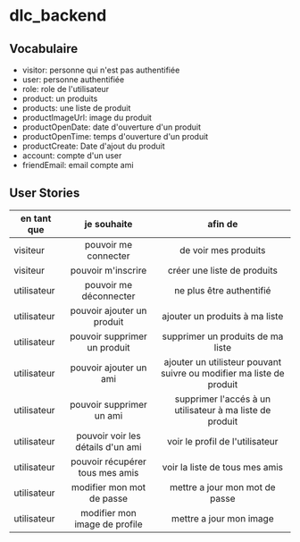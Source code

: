 # dlc_backend

## Vocabulaire

- visitor: personne qui n'est pas authentifiée
- user: personne authentifiée
- role: role de l'utilisateur
- product: un produits
- products: une liste de produit
- productImageUrl: image du produit
- productOpenDate: date d'ouverture d'un produit
- productOpenTime: temps d'ouverture d'un produit
- productCreate: Date d'ajout du produit
- account: compte d'un user
- friendEmail: email compte ami



## User Stories
| en tant que | je souhaite | afin de |
|---    |:-:    |:-:    |
| visiteur | pouvoir me connecter | de voir mes produits |
| visiteur | pouvoir m'inscrire | créer une liste de produits |
| utilisateur | pouvoir me déconnecter |ne plus être authentifié |
| utilisateur | pouvoir ajouter un produit | ajouter un produits à ma liste |
| utilisateur | pouvoir supprimer un produit | supprimer un produits de ma liste |
| utilisateur | pouvoir ajouter un ami | ajouter un utilisteur pouvant suivre ou modifier ma liste de produit |
| utilisateur | pouvoir supprimer un ami | supprimer l'accés à un utilisateur à ma liste de produit |
| utilisateur | pouvoir voir les détails d'un ami | voir le profil de l'utilisateur |
| utilisateur | pouvoir récupérer tous mes amis | voir la liste de tous mes amis |
| utilisateur | modifier mon mot de passe | mettre a jour mon mot de passe |
| utilisateur | modifier mon image de profile | mettre a jour mon image |

